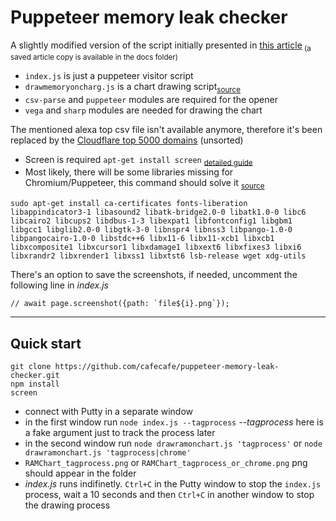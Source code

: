 # Puppeteer memory leak checker

A slightly modified version of the script initially presented in [this article](https://devforth.io/blog/how-to-simply-workaround-ram-leaking-libraries-like-puppeteer-universal-way-to-fix-ram-leaks-once-and-forever/)<sub> (a saved article copy is available in the docs folder)</sub>

- `index.js` is just a puppeteer visitor script
- `drawmemoryoncharg.js` is a chart drawing script<sub>[source](https://gist.github.com/ivictbor/a0c35865a3e67708b6ff52ba8bc45043)</sub>
- `csv-parse` and `puppeteer` modules are required for the opener
- `vega` and `sharp` modules are needed for drawing the chart

The mentioned alexa top csv file isn't available anymore, therefore it's been replaced by the [Cloudflare top 5000 domains](https://radar.cloudflare.com/domains) (unsorted)

- Screen is required `apt-get install screen` <sub>[detailed guide](https://www.digitalocean.com/community/tutorials/how-to-install-and-use-screen-on-an-ubuntu-cloud-server)</sub>
- Most likely, there will be some libraries missing for Chromium/Puppeteer, this command should solve it <sub>[source](https://stackoverflow.com/questions/66214552/tmp-chromium-error-while-loading-shared-libraries-libnss3-so-cannot-open-sha)</sub>

```
sudo apt-get install ca-certificates fonts-liberation libappindicator3-1 libasound2 libatk-bridge2.0-0 libatk1.0-0 libc6 libcairo2 libcups2 libdbus-1-3 libexpat1 libfontconfig1 libgbm1 libgcc1 libglib2.0-0 libgtk-3-0 libnspr4 libnss3 libpango-1.0-0 libpangocairo-1.0-0 libstdc++6 libx11-6 libx11-xcb1 libxcb1 libxcomposite1 libxcursor1 libxdamage1 libxext6 libxfixes3 libxi6 libxrandr2 libxrender1 libxss1 libxtst6 lsb-release wget xdg-utils
```

There's an option to save the screenshots, if needed, uncomment the following line in _index.js_

```
// await page.screenshot({path: `file${i}.png`});
```

---

## Quick start

```
git clone https://github.com/cafecafe/puppeteer-memory-leak-checker.git
npm install
screen
```

- connect with Putty in a separate window
- in the first window run
  `node index.js --tagprocess`
  _--tagprocess_ here is a fake argument just to track the process later
- in the second window run
  `node drawramonchart.js 'tagprocess'` or `node drawramonchart.js 'tagprocess|chrome'`
- `RAMChart_tagprocess.png` or `RAMChart_tagprocess_or_chrome.png` png should appear in the folder
- _index.js_ runs indifinetly. `Ctrl+C` in the Putty window to stop the `index.js` process, wait a 10 seconds and then `Ctrl+C` in another window to stop the drawing process
